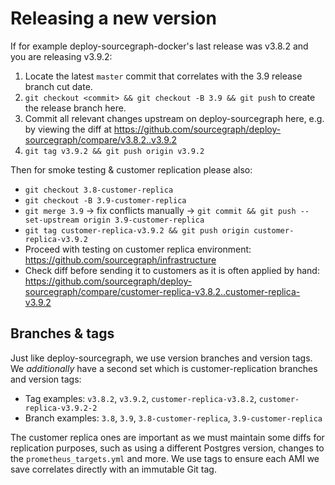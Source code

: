 # Releasing a new version

If for example deploy-sourcegraph-docker's last release was v3.8.2 and you are releasing v3.9.2:

1. Locate the latest `master` commit that correlates with the 3.9 release branch cut date.
2. `git checkout <commit> && git checkout -B 3.9 && git push` to create the release branch here.
3. Commit all relevant changes upstream on deploy-sourcegraph here, e.g. by viewing the diff at https://github.com/sourcegraph/deploy-sourcegraph/compare/v3.8.2..v3.9.2
4. `git tag v3.9.2 && git push origin v3.9.2`

Then for smoke testing & customer replication please also:

- `git checkout 3.8-customer-replica`
- `git checkout -B 3.9-customer-replica`
- `git merge 3.9` -> fix conflicts manually -> `git commit && git push --set-upstream origin 3.9-customer-replica`
- `git tag customer-replica-v3.9.2 && git push origin customer-replica-v3.9.2`
- Proceed with testing on customer replica environment: https://github.com/sourcegraph/infrastructure
- Check diff before sending it to customers as it is often applied by hand: https://github.com/sourcegraph/deploy-sourcegraph/compare/customer-replica-v3.8.2..customer-replica-v3.9.2

## Branches & tags

Just like deploy-sourcegraph, we use version branches and version tags. We _additionally_ have a second set which is customer-replication branches and version tags:

- Tag examples: `v3.8.2`, `v3.9.2`, `customer-replica-v3.8.2`, `customer-replica-v3.9.2-2`
- Branch examples: `3.8`, `3.9`, `3.8-customer-replica`, `3.9-customer-replica`

The customer replica ones are important as we must maintain some diffs for replication purposes, such as using a different Postgres version, changes to the `prometheus_targets.yml` and more. We use tags to ensure each AMI we save correlates directly with an immutable Git tag.
